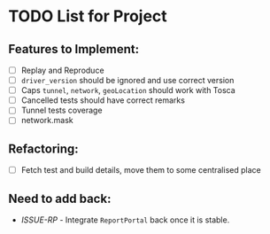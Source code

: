 # TODO List for Project

## Features to Implement:

- [ ] Replay and Reproduce
- [ ] `driver_version` should be ignored and use correct version
- [ ] Caps `tunnel`, `network`, `geoLocation` should work with Tosca
- [ ] Cancelled tests should have correct remarks
- [ ] Tunnel tests coverage
- [ ] network.mask

## Refactoring:

- [ ] Fetch test and build details, move them to some centralised place

## Need to add back:

- *ISSUE-RP* - Integrate `ReportPortal` back once it is stable.